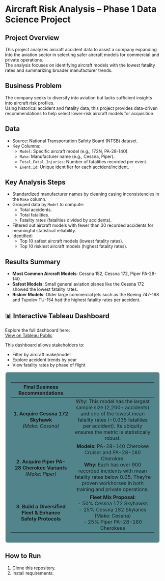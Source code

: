 # Aircraft Risk Analysis – Phase 1 Data Science Project

## Project Overview
This project analyzes aircraft accident data to assist a company expanding into the aviation sector in selecting safer aircraft models for commercial and private operations.  
The analysis focuses on identifying aircraft models with the lowest fatality rates and summarizing broader manufacturer trends.

## Business Problem
The company seeks to diversify into aviation but lacks sufficient insights into aircraft risk profiles.  
Using historical accident and fatality data, this project provides data-driven recommendations to help select lower-risk aircraft models for acquisition.

## Data
- Source: National Transportation Safety Board (NTSB) dataset.
- Key Columns:
  - `Model`: Specific aircraft model (e.g., 172N, PA-28-140).
  - `Make`: Manufacturer name (e.g., Cessna, Piper).
  - `Total.Fatal.Injuries`: Number of fatalities recorded per event.
  - `Event.Id`: Unique identifier for each accident/incident.

## Key Analysis Steps
- Standardized manufacturer names by cleaning casing inconsistencies in the `Make` column.
- Grouped data by `Model` to compute:
  - Total accidents.
  - Total fatalities.
  - Fatality rates (fatalities divided by accidents).
- Filtered out aircraft models with fewer than 30 recorded accidents for meaningful statistical reliability.
- Identified:
  - Top 10 safest aircraft models (lowest fatality rates).
  - Top 10 riskiest aircraft models (highest fatality rates).

## Results Summary
- **Most Common Aircraft Models**: Cessna 152, Cessna 172, Piper PA-28-140.
- **Safest Models**: Small general aviation planes like the Cessna 172 showed the lowest fatality rates.
- **Riskier Models**: Older large commercial jets such as the Boeing 747-168 and Tupolev TU-154 had the highest fatality rates per accident.

## 📊 Interactive Tableau Dashboard

Explore the full dashboard here:  
 [View on Tableau Public](https://public.tableau.com/app/profile/anthony.njiru/viz/Phase1_Aviation_Dashboard/AviationRiskAnalysisDashboard?publish=yes)

This dashboard allows stakeholders to:
- Filter by aircraft make/model
- Explore accident trends by year
- View fatality rates by phase of flight

<div style="background-color:rgb(81, 133, 139); border: 2px solid #ccc; border-radius: 8px; padding: 16px;">

| **Final Business Recommendations** |   |
|:----------------------------------:|:-:|
| **1. Acquire Cessna 172 Skyhawk**<br>*(Make: Cessna)* | Why: This model has the largest sample size (2,200+ accidents) and one of the lowest mean fatality rates (~0.035 fatalities per accident). Its ubiquity ensures the metric is statistically robust. |
| **2. Acquire Piper PA-28 Cherokee Variants**<br>*(Make: Piper)* | **Models:** PA-28-140 Cherokee Cruiser and PA-28-180 Cherokee.<br>**Why:** Each has over 900 recorded incidents with mean fatality rates below 0.05. They’re proven workhorses in both training and private operations. |
| **3. Build a Diversified Fleet & Enhance Safety Protocols** | **Fleet Mix Proposal:**<br>- 50% Cessna 172 Skyhawks<br>- 25% Cessna 182 Skylanes (Make: Cessna)<br>- 25% Piper PA-28-180 Cherokees |

</div>

## How to Run
1. Clone this repository.
2. Install requirements:  
